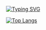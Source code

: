 [![Typing SVG](https://readme-typing-svg.demolab.com?font=Fira+Code&duration=3000&pause=1000&random=false&width=435&lines=Hey%2C+I'm+Idodo!+%F0%9F%91%8B;currently%3A+up-enter+%E2%AC%86%EF%B8%8F;currently%3A+copying+code+%F0%9F%92%BB;currently%3A+reading+a+writeup+%F0%9F%93%96)](https://git.io/typing-svg)

[![Top Langs](https://github-readme-stats.vercel.app/api/top-langs/?username=Idodo12&layout=donut&theme=transparent)](https://github.com/anuraghazra/github-readme-stats)
<!---
Idodo12/Idodo12 is a ✨ special ✨ repository because its `README.md` (this file) appears on your GitHub profile.
You can click the Preview link to take a look at your changes.
--->
